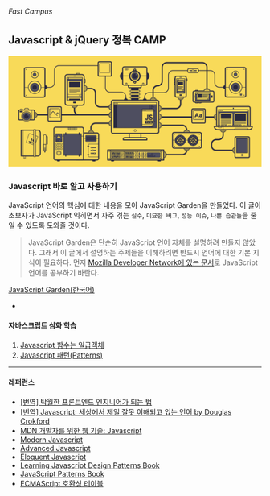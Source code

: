 ###### Fast Campus
## Javascript & jQuery 정복 CAMP

![Javascript](images/jstips-header-blog.gif)

### Javascript 바로 알고 사용하기

JavaScript 언어의 핵심에 대한 내용을 모아 JavaScript Garden을 만들었다. 이 글이 초보자가 JavaScript 익히면서 자주 겪는 `실수`, `미묘한 버그`, `성능 이슈`, `나쁜 습관들`을 줄일 수 있도록 도와줄 것이다.

> JavaScript Garden은 단순히 JavaScript 언어 자체를 설명하려 만들지 않았다. 그래서 이 글에서 설명하는 주제들을 이해하려면 반드시 언어에 대한 기본 지식이 필요하다. 먼저 [Mozilla Developer Network에 있는 문서](https://developer.mozilla.org/ko/docs/Web/JavaScript)로 JavaScript 언어를 공부하기 바란다.

[JavaScript Garden(한국어)](http://bonsaiden.github.io/JavaScript-Garden/ko/)

-

#### 자바스크립트 심화 학습

1. [Javascript 함수는 일급객체](js-01-Javascript-FCO.md)
1. [Javascript 패턴(Patterns)](js-02-pattern.md)

---

#### 레퍼런스

- [[번역] 탁월한 프론트엔드 엔지니어가 되는 법](http://hyunseob.github.io/2016/02/21/how-to-become-a-great-frontend-engineer/)
- [[번역] Javascript: 세상에서 제일 잘못 이해되고 있는 언어 by Douglas Crokford](http://vandbt.tistory.com/36)
- [MDN 개발자를 위한 웹 기술: Javascript](https://developer.mozilla.org/ko/docs/Web/JavaScript)
- [Modern Javascript](http://basbossink.github.io/presentations/modern-javascript/modern-javascript.html)
- [Advanced Javascript](http://enterprisewebbook.com/appendix_a_advancedjs.html)
- [Eloquent Javascript](http://eloquentjavascript.net/)
- [Learning Javascript Design Patterns Book](https://addyosmani.com/resources/essentialjsdesignpatterns/book/)
- [JavaScript Patterns Book](http://www.vegeta.com/datastore/filestore/10/JavaScript.pdf)
- [ECMAScript 호환성 테이블](http://kangax.github.io/compat-table/es5/)